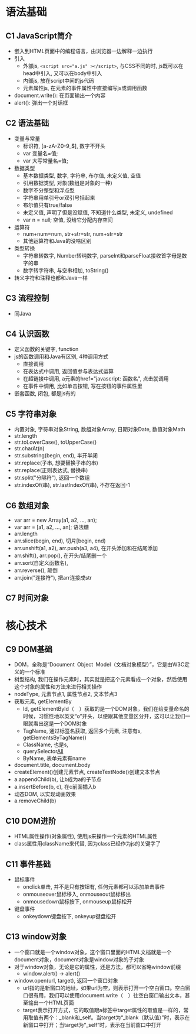 
# 语法基础
## C1 JavaScript简介
- 嵌入到HTML页面中的编程语言，由浏览器一边解释一边执行
- 引入
    - 外部js, `<script src="a.js" ></script>`, 与CSS不同的时, js既可以在head中引入, 又可以在body中引入
    - 内部js, 放在script中间的js代码
    - 元素属性js, 在元素的事件属性中直接编写js或调用函数
- document.write(): 在页面输出一个内容
- alert(): 弹出一个对话框
## C2 语法基础
- 变量与常量
    - 标识符, [a-zA-Z0-9_$], 数字不开头
    - var 变量名=值;
    - var 大写常量名=值;
- 数据类型
    - 基本数据类型, 数字, 字符串, 布尔值, 未定义值, 空值
    - 引用数据类型, 对象(数组是对象的一种)
    - 数字不分整型和浮点型
    - 字符串用单引号or双引号括起来
    - 布尔值只有true/false
    - 未定义值, 声明了但是没赋值, 不知道什么类型, 未定义, undefined
    - var n = null; 空值, 没给它分配内存空间
- 运算符
    - num+num=num, str+str=str, num+str=str
    - 其他运算符和Java的没啥区别
- 类型转换
    - 字符串转数字, Number转纯数字, parseInt和parseFloat接收首字母是数字的串
    - 数字转字符串, 与空串相加, toString()
- 转义字符和注释也都和Java一样
## C3 流程控制
- 同Java
## C4 认识函数
- 定义函数的关键字, function
- js的函数调用和Java有区别, 4种调用方式
    - 直接调用
    - 在表达式中调用, 返回值参与表达式运算
    - 在超链接中调用, a元素的href="javascript: 函数名", 点击就调用
    - 在事件中调用, 比如单击按钮, 写在按钮的事件属性里
- 嵌套函数, 闭包, 都是js有的
## C5 字符串对象
- 内置对象, 字符串对象String, 数组对象Array, 日期对象Date, 数值对象Math
- str.length
- str.toLowerCase(), toUpperCase()
- str.charAt(n)
- str.substring(begin, end), 半开半闭
- str.replace(子串, 想要替换子串的串)
- str.replace(正则表达式, 替换串)
- str.split("分隔符"), 返回一个数组
- str.indexOf(串), str.lastIndexOf(串), 不存在返回-1
## C6 数组对象
- var arr = new Array(a1, a2, ..., an);
- var arr = [a1, a2, ..., an]; 语法糖
- arr.length
- arr.slice(begin, end), 切片[begin, end)
- arr.unshift(a1, a2), arr.push(a3, a4), 在开头添加和在结尾添加
- arr.shift(), arr.pop(), 在开头/结尾删一个
- arr.sort(自定义函数名),
- arr.reverse(), 颠倒
- arr.join("连接符"), 把arr连接成str
## C7 时间对象
# 核心技术
## C9 DOM基础
- DOM，全称是“Document Object Model（文档对象模型）”，它是由W3C定义的一个标准
- 树型结构, 我们在操作元素时，其实就是把这个元素看成一个对象，然后使用这个对象的属性和方法来进行相关操作
- nodeType, 元素节点1, 属性节点2, 文本节点3
- 获取元素, getElementBy
    - Id, getElementById（　）获取的是一个DOM对象，我们在给变量命名的时候，习惯性地以英文“o”开头，以便跟其他变量区分开，这可以让我们一眼就看出这是一个DOM对象
    - TagName, 通过标签名获取, 返回多个元素, 注意有s, getElementsByTagName()
    - ClassName, 也是s, 
    - querySelector[All]("选择器")
    - ByName, 表单元素有name
- document.title, document.body
- createElement()创建元素节点, createTextNode()创建文本节点
- a.appendChild(b), 让b成为a的子节点
- a.insertBefore(b, c), 在c前面插入b
- 动态DOM, 以实现动画效果
- a.removeChild(b)

## C10 DOM进阶
- HTML属性操作(对象属性), 使用js来操作一个元素的HTML属性
- class属性用className来代替, 因为class已经作为js的关键字了


## C11 事件基础


- 鼠标事件
    - onclick单击, 并不是只有按钮有, 任何元素都可以添加单击事件
    - onmouseover鼠标移入, onmouseout鼠标移出
    - onmousedown鼠标按下, onmouseup鼠标松开
- 键盘事件
    - onkeydown键盘按下, onkeyup键盘松开


## C13 window对象
- 一个窗口就是一个window对象，这个窗口里面的HTML文档就是一个document对象，document对象是window对象的子对象
- 对于window对象，无论是它的属性，还是方法，都可以省略window前缀
    - window.alert() -> alert()
- window.open(url, target), 返回一个窗口对象
    - url指的是新窗口的地址，如果url为空，则表示打开一个空白窗口。空白窗口很有用，我们可以使用document.write（　）往空白窗口输出文本，甚至输出一个HTML页面
    - target表示打开方式，它的取值跟a标签中target属性的取值是一样的，常用取值有两个：_blank和_self。当target为“_blank（默认值）”时，表示在新窗口中打开；当target为“_self”时，表示在当前窗口中打开
